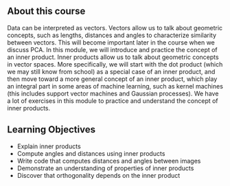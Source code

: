 ## About this course

Data can be interpreted as vectors. Vectors allow us to talk about geometric concepts, such as lengths, distances and angles to characterize similarity between vectors. This will become important later in the course when we discuss PCA. In this module, we will introduce and practice the concept of an inner product. Inner products allow us to talk about geometric concepts in vector spaces. More specifically, we will start with the dot product (which we may still know from school) as a special case of an inner product, and then move toward a more general concept of an inner product, which play an integral part in some areas of machine learning, such as kernel machines (this includes support vector machines and Gaussian processes). We have a lot of exercises in this module to practice and understand the concept of inner products.

## Learning Objectives

* Explain inner products
* Compute angles and distances using inner products
* Write code that computes distances and angles between images
* Demonstrate an understanding of properties of inner products
* Discover that orthogonality depends on the inner product
